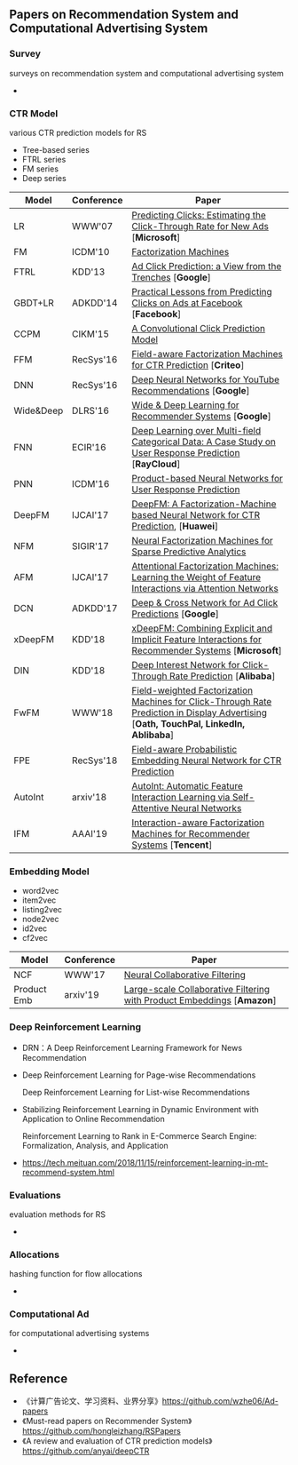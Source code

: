 ## Papers on Recommendation System and Computational Advertising System

### Survey

surveys on recommendation system and computational advertising system

* 



### CTR Model

various CTR prediction models for RS

* Tree-based series
* FTRL series
* FM series
* Deep series

| Model     | Conference | Paper                                                        |
| --------- | ---------- | ------------------------------------------------------------ |
| LR        | WWW'07     | [Predicting Clicks: Estimating the Click-Through Rate for New Ads](https://dl.acm.org/citation.cfm?id=1242643) [**Microsoft**] |
| FM        | ICDM'10    | [Factorization Machines](https://www.csie.ntu.edu.tw/~b97053/paper/Rendle2010FM.pdf) |
| FTRL      | KDD'13     | [Ad Click Prediction: a View from the Trenches](https://www.researchgate.net/publication/262412214_Ad_click_prediction_a_view_from_the_trenches) [**Google**] |
| GBDT+LR   | ADKDD'14   | [Practical Lessons from Predicting Clicks on Ads at Facebook](https://dl.acm.org/citation.cfm?id=2648589) [**Facebook**] |
| CCPM      | CIKM'15    | [A Convolutional Click Prediction Model](http://www.escience.cn/system/download/73676) |
| FFM       | RecSys'16  | [Field-aware Factorization Machines for CTR Prediction](https://dl.acm.org/citation.cfm?id=2959134) [**Criteo**] |
| DNN       | RecSys'16  | [Deep Neural Networks for YouTube Recommendations](http://art.yale.edu/file_columns/0001/1132/covington.pdf) [**Google**] |
| Wide&Deep | DLRS'16    | [Wide & Deep Learning for Recommender Systems](https://arxiv.org/pdf/1606.07792.pdf) [**Google**] |
| FNN       | ECIR'16    | [Deep Learning over Multi-field Categorical Data: A Case Study on User Response Prediction](https://arxiv.org/abs/1601.02376) [**RayCloud**] |
| PNN       | ICDM'16    | [Product-based Neural Networks for User Response Prediction](https://arxiv.org/pdf/1611.00144.pdf) |
| DeepFM    | IJCAI'17   | [DeepFM: A Factorization-Machine based Neural Network for CTR Prediction](https://arxiv.org/abs/1703.04247), [**Huawei**] |
| NFM       | SIGIR'17   | [Neural Factorization Machines for Sparse Predictive Analytics](https://dl.acm.org/citation.cfm?id=3080777) |
| AFM       | IJCAI'17   | [Attentional Factorization Machines: Learning the Weight of Feature Interactions via Attention Networks](http://www.ijcai.org/proceedings/2017/0435.pdf) |
| DCN       | ADKDD'17   | [Deep & Cross Network for Ad Click Predictions](https://arxiv.org/abs/1708.05123) [**Google**] |
| xDeepFM   | KDD'18     | [xDeepFM: Combining Explicit and Implicit Feature Interactions for Recommender Systems](https://arxiv.org/pdf/1803.05170.pdf) [**Microsoft**] |
| DIN   | KDD'18     | [Deep Interest Network for Click-Through Rate Prediction](https://arxiv.org/pdf/1706.06978.pdf) [**Alibaba**] |
| FwFM      | WWW'18     | [Field-weighted Factorization Machines for Click-Through Rate Prediction in Display Advertising](https://arxiv.org/pdf/1806.03514.pdf) [**Oath, TouchPal, LinkedIn, Ablibaba**] |
| FPE   | RecSys'18   | [Field-aware Probabilistic Embedding Neural Network for CTR Prediction](https://dl.acm.org/citation.cfm?id=3240396) |
| AutoInt   | arxiv'18   | [AutoInt: Automatic Feature Interaction Learning via Self-Attentive Neural Networks](https://arxiv.org/abs/1810.11921) |
| IFM   | AAAI'19   | [Interaction-aware Factorization Machines for Recommender Systems](https://arxiv.org/abs/1902.09757) [**Tencent**]|



### Embedding Model

* word2vec
* item2vec
* listing2vec
* node2vec
* id2vec
* cf2vec

| Model       | Conference | Paper                                                        |
| ----------- | ---------- | ------------------------------------------------------------ |
| NCF | WWW'17   | [Neural Collaborative Filtering](https://www.comp.nus.edu.sg/~xiangnan/papers/ncf.pdf) |
| Product Emb | arxiv'19   | [Large-scale Collaborative Filtering with Product Embeddings](https://arxiv.org/abs/1901.04321) [**Amazon**] |



### Deep Reinforcement Learning

* DRN：A Deep Reinforcement Learning Framework for News Recommendation

* Deep Reinforcement Learning for Page-wise Recommendations

  Deep Reinforcement Learning for List-wise Recommendations

* Stabilizing Reinforcement Learning in Dynamic Environment with Application to Online Recommendation

  Reinforcement Learning to Rank in E-Commerce Search Engine: Formalization, Analysis, and Application

* https://tech.meituan.com/2018/11/15/reinforcement-learning-in-mt-recommend-system.html



### Evaluations

evaluation methods for RS

* 



### Allocations

hashing function for flow allocations

* 



### Computational Ad

for computational advertising systems

* 



## Reference

* 《计算广告论文、学习资料、业界分享》https://github.com/wzhe06/Ad-papers
* 《Must-read papers on Recommender System》https://github.com/hongleizhang/RSPapers
* 《A review and evaluation of CTR prediction models》https://github.com/anyai/deepCTR
